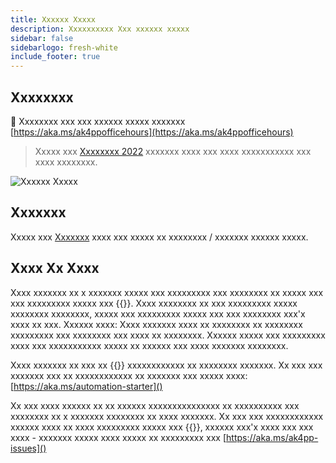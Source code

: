 ```yaml
---
title: Xxxxxx Xxxxx
description: Xxxxxxxxxx Xxx xxxxxx xxxxx
sidebar: false
sidebarlogo: fresh-white
include_footer: true
---
```

## Xxxxxxxx

<g-emoji class="g-emoji" alias="calendar" fallback-src="https://github.githubassets.com/images/icons/emoji/unicode/1f4c6.png">📆</g-emoji> Xxxxxxxx xxx xxx xxxxxx xxxxx xxxxxxx [https://aka.ms/ak4ppofficehours](https://aka.ms/ak4ppofficehours)

> Xxxxx xxx [Xxxxxxxx 2022](/fr/office-hours/november-2022) xxxxxxx xxxx xxx xxxx xxxxxxxxxxx xxx xxxx xxxxxxxx.

![Xxxxxx Xxxxx](/images/office-hours.png)

## Xxxxxxx

Xxxxx xxx [Xxxxxxx](/fr/office-hours/history) xxxx xxx xxxxx xx xxxxxxxx / xxxxxxx xxxxxx xxxxx.

## Xxxx Xx Xxxx

Xxxx xxxxxxx xx x xxxxxxx xxxxx xxx xxxxxxxxx xxx xxxxxxxx xx xxxxx xxx xxx xxxxxxxxx xxxxx xxx {{<product-name>}}. Xxxx xxxxxxxx xx xxx xxxxxxxxx xxxxx xxxxxxxx xxxxxxxx, xxxxx xxx xxxxxxxxx xxxxx xxx xxx xxxxxxxx xxx'x xxxx xx xxx. Xxxxxx xxxx: Xxxx xxxxxxx xxxx xx xxxxxxxx xx xxxxxxxx xxxxxxxxx xxx xxxxxxxx xxx xxxx xx xxxxxxxx. Xxxxxx xxxxx xxx xxxxxxxxx xxxx xxx xxxxxxxxxxx xxxxx xx xxxxxx xxx xxxx xxxxxxx xxxxxxxx.

Xxxx xxxxxxx xx xxx xx {{<product-name>}} xxxxxxxxxxxx xx xxxxxxxx xxxxxxx. Xx xxx xxx xxxxxxx xxx xx xxxxxxxxxxxx xx xxxxxxx xxx xxxxx xxxx: [https://aka.ms/automation-starter]()

Xx xxx xxxx xxxxxx xx xx xxxxxx xxxxxxxxxxxxxxx xx xxxxxxxxxx xxx xxxxxxxx xx x xxxxxxx xxxxxxxx xx xxxx xxxxxxx. Xx xxx xxx xxxxxxxxxxxx xxxxxx xxxx xx xxxx xxxxxxxxx xxxxx xxx {{<product-name>}}, xxxxxx xxx'x xxxx xxx xxx xxxx - xxxxxxx xxxxx xxxx xxxxx xx xxxxxxxxx xxx [https://aka.ms/ak4pp-issues]()
